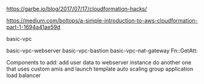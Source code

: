 https://garbe.io/blog/2017/07/17/cloudformation-hacks/

https://medium.com/boltops/a-simple-introduction-to-aws-cloudformation-part-1-1694a41ae59d

basic-vpc

basic-vpc-webserver
basic-vpc-bastion
basic-vpc-nat-gateway
Fn::GetAtt:

Components to add:
add user data to webserver instance
do another one that uses custom amis and launch template
auto scaling group
application load balancer